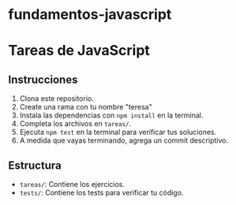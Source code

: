 # fundamentos-javascript
# Tareas de JavaScript

## Instrucciones
1. Clona este repositorio.
2. Create una rama con tu nombre "teresa"
3. Instala las dependencias con `npm install` en la terminal.
4. Completa los archivos en `tareas/`.
5. Ejecuta `npm test` en la terminal para verificar tus soluciones.
6. A medida que vayas terminando, agrega un commit descriptivo.

## Estructura
- `tareas/`: Contiene los ejercicios.
- `tests/`: Contiene los tests para verificar tu código.

